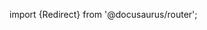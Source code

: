 import {Redirect} from '@docusaurus/router';

<Redirect to="/2.0/docs/library/guides/self-hosting" />